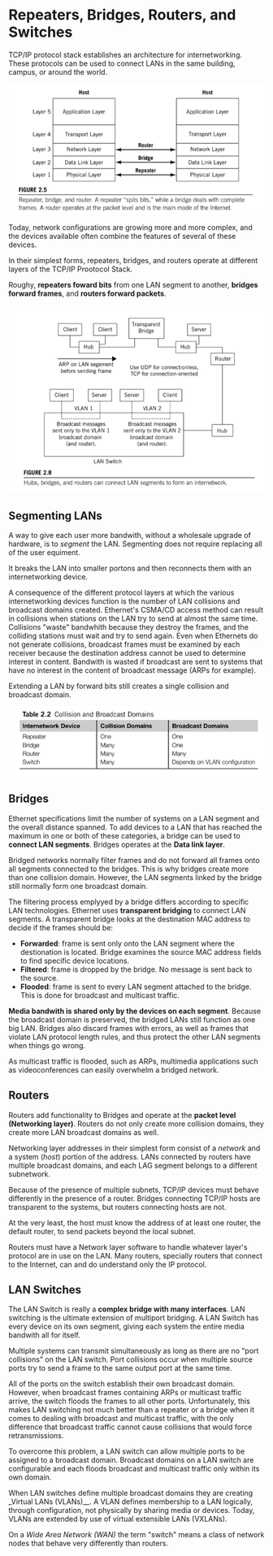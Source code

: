 # Repeaters, Bridges, Routers, and Switches

TCP/IP protocol stack establishes an architecture for internetworking. These protocols can be used to connect LANs in the same building, campus, or around the world.

![devices](./devices.png)

Today, network configurations are growing more and more complex, and the devices available often combine the features of several of these devices.

In their simplest forms, repeaters, bridges, and routers operate at different layers of the TCP/IP Prootocol Stack.

Roughy, __repeaters foward bits__ from one LAN segment to another, __bridges forward frames__, and __routers forward packets__.

![internetwork](./internetwork.png)

## Segmenting LANs

A way to give each user more bandwith, without a wholesale upgrade of hardware, is to _segment_ the LAN. Segmenting does not require replacing all of the user equiment.

It breaks the LAN into smaller portons and then reconnects them with an internetworking device.

A consequence of the different protocol layers at which the various internetworking devices function is the number of LAN collisions and broadcast domains created. Ethernet's CSMA/CD access method can result in collisions when stations on the LAN try to send at almost the same time. Collisions "waste" bandwhith because they destroy the frames, and the colliding stations must wait and try to send again. Even when Ethernets do not generate collisions, broadcast frames must be examined by each receiver because the destination address cannot be used to determine interest in content. Bandwith is wasted if broadcast are sent to systems that have no interest in the content of broadcast message (ARPs for example).

Extending a LAN by forward bits still creates a single collision and broadcast domain.

![collisions](./collisions.png)

## Bridges

Ethernet specifications limit the number of systems on a LAN segment and the overall distance spanned. To add devices to a LAN that has reached the maximum in one or both of these categories, a bridge can be used to __connect LAN segments__. Bridges operates at the __Data link layer__.

Bridged networks normally filter frames and do not forward all frames onto all segments connected to the bridges. This is why bridges create more than one collision domain. However, the LAN segments linked by the bridge still normally form one broadcast domain.

The filtering process emplyyed by a bridge differs according to specific LAN technologies. Ethernet uses __transparent bridging__ to connect LAN segments. A transparent bridge looks at the destination MAC address to decide if the frames should be:

* __Forwarded__: frame is sent only onto the LAN segment where the destionation is located. Bridge examines the source MAC address fields to find specific device locations.
* __Filtered__: frame is dropped by the bridge. No message is sent back to the source.
* __Flooded__: frame is sent to every LAN segment attached to the bridge. This is done for broadcast and multicast traffic.

__Media bandwith is shared only by the devices on each segment__. Because the broadcast domain is preserved, the bridged LANs still function as one big LAN. Bridges also discard frames with errors, as well as frames that violate LAN protocol length rules, and thus protect the other LAN segments when things go wrong.

As multicast traffic is flooded, such as ARPs, multimedia applications such as videoconferences can easily overwhelm a bridged network.

## Routers

Routers add functionality to Bridges and operate at the __packet level (Networking layer)__. Routers do not only create more collision domains, they create more LAN broadcast domains as well.

Networking layer addresses in their simplest form consist of a _network_ and a system (_host_) portion of the address. LANs connected by routers have multiple broadcast domains, and each LAG segment belongs to a different subnetwork.

Because of the presence of multiple subnets, TCP/IP devices must behave differently in the presence of a router. Bridges connecting TCP/IP hosts are transparent to the systems, but routers connecting hosts are not.

At the very least, the host must know the address of at least one router, the default router, to send packets beyond the local subnet.

Routers must have a Network layer software to handle whatever layer's protocol are in use on the LAN. Many routers, specially routers that connect to the Internet, can and do understand only the IP protocol.

## LAN Switches

The LAN Switch is really a __complex bridge with many interfaces__. LAN switching is the ultimate extension of multiport bridging. A LAN Switch has every device on its own segment, giving each system the entire media bandwith all for itself.

Multiple systems can transmit simultaneously as long as there are no "port collisions" on the LAN switch. Port collisions occur when multiple source ports try to send a frame to the same output port at the same time.

All of the ports on the switch establish their own broadcast domain. However, when broadcast frames containing ARPs or multicast traffic arrive, the switch floods the frames to all other ports. Unfortunately, this makes LAN switching not much better than a repeater or a bridge when it comes to dealing with broadcast and multicast traffic, with the only difference that broadcast traffic cannot cause collisions that would force retransmissions.

To overcome this problem, a LAN switch can allow multiple ports to be assigned to a broadcast domain. Broadcast domains on a LAN switch are configurable and each floods broadcast and multicast traffic only within its own domain.

When LAN switches define multiple broadcast domains they are creating _Virtual LANs (VLANs)__. A VLAN defines membership to a LAN logically, through configuration, not physically by sharing media or devices. Today, VLANs are extended by use of virtual extensible LANs (VXLANs).

On a _Wide Area Network (WAN)_ the term "switch" means a class of network nodes that behave very differently than routers.

